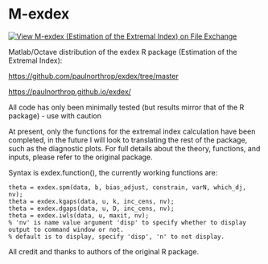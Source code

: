 # M-exdex
[![View M-exdex (Estimation of the Extremal Index) on File Exchange](https://www.mathworks.com/matlabcentral/images/matlab-file-exchange.svg)](https://uk.mathworks.com/matlabcentral/fileexchange/130094-m-exdex-estimation-of-the-extremal-index)
 
 Matlab/Octave distribution of the exdex R package (Estimation of the Extremal Index):
 
 
 https://github.com/paulnorthrop/exdex/tree/master
 
 https://paulnorthrop.github.io/exdex/
 
 
 All code has only been minimally tested (but results mirror that of the R package) - use with caution
 
 
At present, only the functions for the extremal index calculation have been completed, in the future I will look to translating the rest of the package, such as the diagnostic plots. For full details about the theory, functions, and inputs, please refer to the original package.
 
 
Syntax is exdex.function(), the currently working functions are:

```matlab:Code
theta = exdex.spm(data, b, bias_adjust, constrain, varN, which_dj, nv);
theta = exdex.kgaps(data, u, k, inc_cens, nv);
theta = exdex.dgaps(data, u, D, inc_cens, nv);
theta = exdex.iwls(data, u, maxit, nv);
% 'nv' is name value argument 'disp' to specify whether to display output to command window or not.
% default is to display, specify 'disp', 'n' to not display.
```

All credit and thanks to authors of the original R package.
